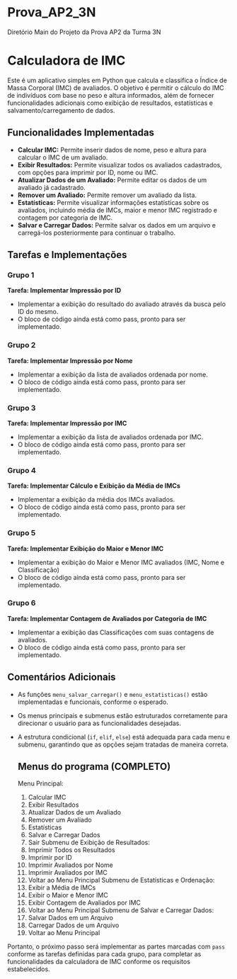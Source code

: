 # Prova_AP2_3N
Diretório Main do Projeto da Prova AP2 da Turma 3N

# Calculadora de IMC

Este é um aplicativo simples em Python que calcula e classifica o Índice de Massa Corporal (IMC) de avaliados. O objetivo é permitir o cálculo do IMC de indivíduos com base no peso e altura informados, além de fornecer funcionalidades adicionais como exibição de resultados, estatísticas e salvamento/carregamento de dados.

## Funcionalidades Implementadas

- **Calcular IMC:** Permite inserir dados de nome, peso e altura para calcular o IMC de um avaliado.
- **Exibir Resultados:** Permite visualizar todos os avaliados cadastrados, com opções para imprimir por ID, nome ou IMC.
- **Atualizar Dados de um Avaliado:** Permite editar os dados de um avaliado já cadastrado.
- **Remover um Avaliado:** Permite remover um avaliado da lista.
- **Estatísticas:** Permite visualizar informações estatísticas sobre os avaliados, incluindo média de IMCs, maior e menor IMC registrado e contagem por categoria de IMC.
- **Salvar e Carregar Dados:** Permite salvar os dados em um arquivo e carregá-los posteriormente para continuar o trabalho.

## Tarefas e Implementações

### Grupo 1

**Tarefa: Implementar Impressão por ID**
- Implementar a exibição do resultado do avaliado através da busca pelo ID do mesmo.
- O bloco de código ainda está como pass, pronto para ser implementado.

### Grupo 2

**Tarefa: Implementar Impressão por Nome**
- Implementar a exibição da lista de avaliados ordenada por nome.
- O bloco de código ainda está como pass, pronto para ser implementado.

### Grupo 3

**Tarefa: Implementar Impressão por IMC**
- Implementar a exibição da lista de avaliados ordenada por IMC.
- O bloco de código ainda está como pass, pronto para ser implementado.

### Grupo 4

**Tarefa: Implementar Cálculo e Exibição da Média de IMCs**
- Implementar a exibição da média dos IMCs avaliados.
- O bloco de código ainda está como pass, pronto para ser implementado.

### Grupo 5

**Tarefa: Implementar Exibição do Maior e Menor IMC**
- Implementar a exibição do Maior e Menor IMC avaliados (IMC, Nome e Classificação)
- O bloco de código ainda está como pass, pronto para ser implementado.

### Grupo 6

**Tarefa: Implementar Contagem de Avaliados por Categoria de IMC**
- Implementar a exibição das Classificações com suas contagens de avaliados.
- O bloco de código ainda está como pass, pronto para ser implementado.

## Comentários Adicionais

- As funções `menu_salvar_carregar()` e `menu_estatisticas()` estão implementadas e funcionais, conforme o esperado.
- Os menus principais e submenus estão estruturados corretamente para direcionar o usuário para as funcionalidades desejadas.
- A estrutura condicional (`if`, `elif`, `else`) está adequada para cada menu e submenu, garantindo que as opções sejam tratadas de maneira correta.

  ## Menus do programa (COMPLETO)
  Menu Principal:
    1. Calcular IMC
    2. Exibir Resultados
    3. Atualizar Dados de um Avaliado
    4. Remover um Avaliado
    5. Estatísticas 
    6. Salvar e Carregar Dados
    7. Sair
Submenu de Exibição de Resultados:
    1. Imprimir Todos os Resultados
    2. Imprimir por ID
    3. Imprimir Avaliados por Nome
    4. Imprimir Avaliados por IMC
    5. Voltar ao Menu Principal
Submenu de Estatísticas e Ordenação:
    1. Exibir a Média de IMCs
    2. Exibir o Maior e Menor IMC
    3. Exibir Contagem de Avaliados por IMC
    4. Voltar ao Menu Principal
Submenu de Salvar e Carregar Dados:
    1. Salvar Dados em um Arquivo 
    2. Carregar Dados de um Arquivo
    3. Voltar ao Menu Principal

Portanto, o próximo passo será implementar as partes marcadas com `pass` conforme as tarefas definidas para cada grupo, para completar as funcionalidades da calculadora de IMC conforme os requisitos estabelecidos.
